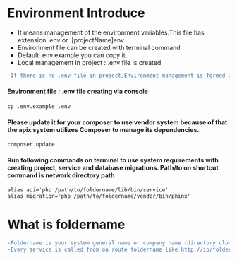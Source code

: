 # Environment Introduce
* It means management of the environment variables.This file has extension .env or .[projectName]env
* Environment file can be created with terminal command
* Default .env.example you can copy it.
* Local management in project : .env file is created

```diff
-If there is no .env file in project,Environment management is formed as production
```

#### Environment file : .env file creating via console

```
cp .env.example .env

```

#### Please update it for your composer to use vendor system because of that the apix system utilizes Composer to manage its dependencies.

```
composer update

```


#### Run following commands on terminal to use system requirements with creating project, service and database migrations. Path/to on shortcut command is network directory path

```
alias api='php /path/to/foldername/lib/bin/service'
alias migration='php /path/to/foldername/vendor/bin/phinx'

```

# What is foldername
```diff
-Foldername is your system general name or company name (directory cloned github repository).
-Every service is called from on route foldername like http://ip/foldername/service/project/servicename/index
```
